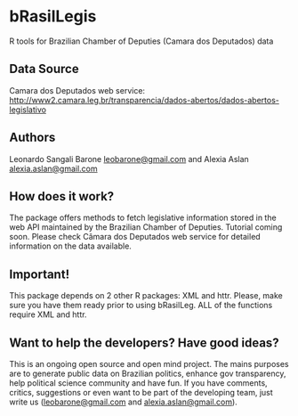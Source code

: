 # bRasilLegis
R tools for Brazilian Chamber of Deputies (Camara dos Deputados) data

## Data Source
Camara dos Deputados web service: http://www2.camara.leg.br/transparencia/dados-abertos/dados-abertos-legislativo

## Authors
Leonardo Sangali Barone <leobarone@gmail.com> and Alexia Aslan <alexia.aslan@gmail.com>

## How does it work?
The package offers methods to fetch legislative information stored in the web API maintained by the Brazilian Chamber of Deputies. Tutorial coming soon. Please check Câmara dos Deputados web service for detailed information on the data available.

## Important!
This package depends on 2 other R packages: XML and httr. Please, make sure you have them ready prior to using bRasilLeg. ALL of the functions require XML and httr.

## Want to help the developers? Have good ideas?
This is an ongoing open source and open mind project. The mains purposes are to generate public data on Brazilian politics, enhance gov transparency, help political science community and have fun. If you have comments, critics, suggestions or even want to be part of the developing team, just write us (leobarone@gmail.com and alexia.aslan@gmail.com).

